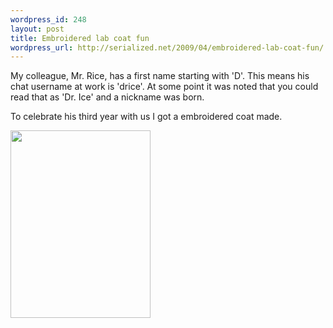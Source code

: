 ```yaml
--- 
wordpress_id: 248
layout: post
title: Embroidered lab coat fun
wordpress_url: http://serialized.net/2009/04/embroidered-lab-coat-fun/
---
```

My colleague, Mr. Rice, has a first name starting with 'D'. This means his chat username at work is 'drice'. At some point it was noted that you could read that as 'Dr. Ice' and a nickname was born. 

To celebrate his third year with us I got a embroidered coat made. 


<p><a href="http://serialized.net/wp-content/uploads/2009/04/p-607-455-cfb3a32f-e035-4c06-8ff1-eef14d7ab8b0.jpeg"><img src="http://serialized.net/wp-content/uploads/2009/04/p-607-455-cfb3a32f-e035-4c06-8ff1-eef14d7ab8b0.jpeg" alt="" width="224" height="300" class="alignnone size-full wp-image-364" /></a></p>
